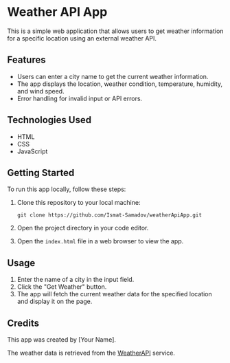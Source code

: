 # Weather API App

This is a simple web application that allows users to get weather information for a specific location using an external weather API.

## Features

- Users can enter a city name to get the current weather information.
- The app displays the location, weather condition, temperature, humidity, and wind speed.
- Error handling for invalid input or API errors.

## Technologies Used

- HTML
- CSS
- JavaScript

## Getting Started

To run this app locally, follow these steps:

1. Clone this repository to your local machine:

   ```
   git clone https://github.com/Ismat-Samadov/weatherApiApp.git
   ```

2. Open the project directory in your code editor.

3. Open the `index.html` file in a web browser to view the app.

## Usage

1. Enter the name of a city in the input field.
2. Click the "Get Weather" button.
3. The app will fetch the current weather data for the specified location and display it on the page.

## Credits

This app was created by [Your Name].

The weather data is retrieved from the [WeatherAPI](https://www.weatherapi.com/) service.